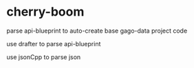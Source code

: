 # cherry-boom
parse api-blueprint to auto-create base gago-data project code

use drafter to parse api-blueprint

use jsonCpp to parse json
